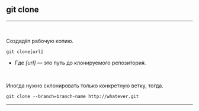 ## git clone
---
<br>

Создадёт рабочую копию.
```bash=
git clone[url]
```
- Где *[url]* — это путь до клонируемого репозитория.

<br>

Иногда нужно склонировать только конкретную ветку, тогда.
```bash=
git clone --branch=branch-name http://whatever.git
```
---